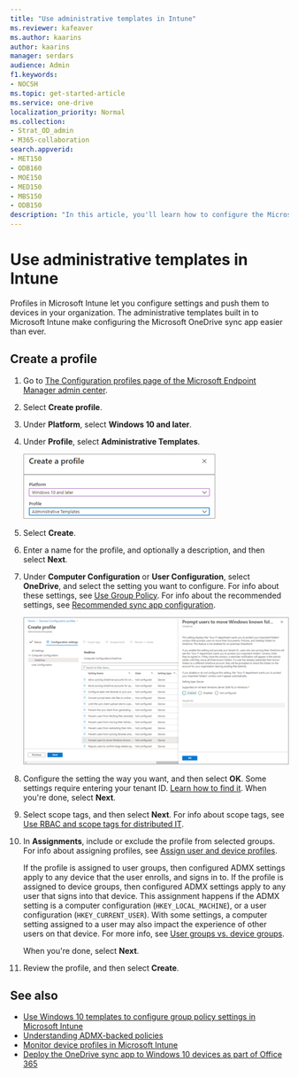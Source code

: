 ```yaml
---
title: "Use administrative templates in Intune"
ms.reviewer: kafeaver
ms.author: kaarins
author: kaarins
manager: serdars
audience: Admin
f1.keywords:
- NOCSH
ms.topic: get-started-article
ms.service: one-drive
localization_priority: Normal
ms.collection: 
- Strat_OD_admin
- M365-collaboration
search.appverid:
- MET150
- ODB160
- MOE150
- MED150
- MBS150
- ODB150
description: "In this article, you'll learn how to configure the Microsoft OneDrive sync app by using administrative templates in Microsoft Intune."
---
```


# Use administrative templates in Intune

Profiles in Microsoft Intune let you configure settings and push them to devices in your organization. The administrative templates built in to Microsoft Intune make configuring the Microsoft OneDrive sync app easier than ever.

## Create a profile

1. Go to [The Configuration profiles page of the Microsoft Endpoint Manager admin center](https://endpoint.microsoft.com/?ref=AdminCenter#blade/Microsoft_Intune_DeviceSettings/DevicesMenu/configurationProfiles).
2. Select **Create profile**.
3. Under **Platform**, select **Windows 10 and later**.
4. Under **Profile**, select **Administrative Templates**.

    ![Use administrative templates to create a profile](media/administrative-templates.png)

5. Select **Create**.
6. Enter a name for the profile, and optionally a description, and then select **Next**.
7. Under **Computer Configuration** or **User Configuration**, select **OneDrive**, and select the setting you want to configure. For info about these settings, see [Use Group Policy](use-group-policy.md). For info about the recommended settings, see [Recommended sync app configuration](ideal-state-configuration.md).

    ![Selecting configuration settings](media/create-profile.png)

8. Configure the setting the way you want, and then select **OK**. Some settings require entering your tenant ID. [Learn how to find it](find-your-office-365-tenant-id.md). When you're done, select **Next**.
9. Select scope tags, and then select **Next**. For info about scope tags, see [Use RBAC and scope tags for distributed IT](/mem/intune/fundamentals/scope-tags).
10. In **Assignments**, include or exclude the profile from selected groups. For info about assigning profiles, see [Assign user and device profiles](/mem/intune/configuration/device-profile-assign).

    If the profile is assigned to user groups, then configured ADMX settings apply to any device that the user enrolls, and signs in to. If the profile is assigned to device groups, then configured ADMX settings apply to any user that signs into that device. This assignment happens if the ADMX setting is a computer configuration (`HKEY_LOCAL_MACHINE`), or a user configuration (`HKEY_CURRENT_USER`). With some settings, a computer setting assigned to a user may also impact the experience of other users on that device.     For more info, see [User groups vs. device groups](/mem/intune/configuration/device-profile-assign#user-groups-vs-device-groups).

    When you're done, select **Next**.

11. Review the profile, and then select **Create**.

## See also

- [Use Windows 10 templates to configure group policy settings in Microsoft Intune](/mem/intune/configuration/administrative-templates-windows)
- [Understanding ADMX-backed policies](/windows/client-management/mdm/understanding-admx-backed-policies)
- [Monitor device profiles in Microsoft Intune](/mem/intune/configuration/device-profile-monitor)
- [Deploy the OneDrive sync app to Windows 10 devices as part of Office 365](deploy-intune.md#deploy-the-onedrive-sync-app-to-windows-10-devices)